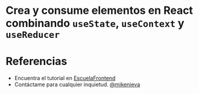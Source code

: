 # Crea y consume elementos en React combinando `useState`, `useContext` y `useReducer`

# Referencias

- Encuentra el tutorial en [EscuelaFrontend](https://www.escuelafrontend.com/articulos/elementos-usestate-usecontext-y-usereducer)
- Contáctame para cualquier inquietud. [@mikenieva](https://twitter.com/@mikenieva)



